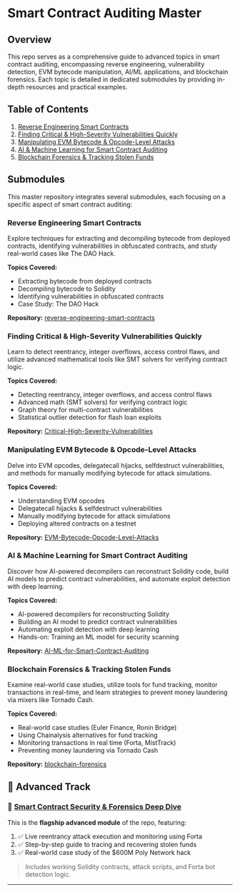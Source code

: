 # Smart Contract Auditing Master

## Overview

This repo serves as a comprehensive guide to advanced topics in smart contract auditing, encompassing reverse engineering, vulnerability detection, EVM bytecode manipulation, AI/ML applications, and blockchain forensics. Each topic is detailed in dedicated submodules by providing in-depth resources and practical examples.

## Table of Contents

1. [Reverse Engineering Smart Contracts](#reverse-engineering-smart-contracts)
2. [Finding Critical & High-Severity Vulnerabilities Quickly](#finding-critical--high-severity-vulnerabilities-quickly)
3. [Manipulating EVM Bytecode & Opcode-Level Attacks](#manipulating-evm-bytecode--opcode-level-attacks)
4. [AI & Machine Learning for Smart Contract Auditing](#ai--machine-learning-for-smart-contract-auditing)
5. [Blockchain Forensics & Tracking Stolen Funds](#blockchain-forensics--tracking-stolen-funds)

## Submodules

This master repository integrates several submodules, each focusing on a specific aspect of smart contract auditing:

### Reverse Engineering Smart Contracts

Explore techniques for extracting and decompiling bytecode from deployed contracts, identifying vulnerabilities in obfuscated contracts, and study real-world cases like The DAO Hack.

**Topics Covered:**

- Extracting bytecode from deployed contracts
- Decompiling bytecode to Solidity
- Identifying vulnerabilities in obfuscated contracts
- Case Study: The DAO Hack

**Repository:** [reverse-engineering-smart-contracts](https://github.com/jason-victor1/reverse-engineering-smart-contracts)

### Finding Critical & High-Severity Vulnerabilities Quickly

Learn to detect reentrancy, integer overflows, access control flaws, and utilize advanced mathematical tools like SMT solvers for verifying contract logic.

**Topics Covered:**

- Detecting reentrancy, integer overflows, and access control flaws
- Advanced math (SMT solvers) for verifying contract logic
- Graph theory for multi-contract vulnerabilities
- Statistical outlier detection for flash loan exploits

**Repository:** [Critical-High-Severity-Vulnerabilities](https://github.com/jason-victor1/Critical-High-Severity-Vulnerabilities)

### Manipulating EVM Bytecode & Opcode-Level Attacks

Delve into EVM opcodes, delegatecall hijacks, selfdestruct vulnerabilities, and methods for manually modifying bytecode for attack simulations.

**Topics Covered:**

- Understanding EVM opcodes
- Delegatecall hijacks & selfdestruct vulnerabilities
- Manually modifying bytecode for attack simulations
- Deploying altered contracts on a testnet

**Repository:** [EVM-Bytecode-Opcode-Level-Attacks](https://github.com/jason-victor1/EVM-Bytecode-Opcode-Level-Attacks)

### AI & Machine Learning for Smart Contract Auditing

Discover how AI-powered decompilers can reconstruct Solidity code, build AI models to predict contract vulnerabilities, and automate exploit detection with deep learning.

**Topics Covered:**

- AI-powered decompilers for reconstructing Solidity
- Building an AI model to predict contract vulnerabilities
- Automating exploit detection with deep learning
- Hands-on: Training an ML model for security scanning

**Repository:** [AI-ML-for-Smart-Contract-Auditing](https://github.com/jason-victor1/AI-ML-for-Smart-Contract-Auditing)

### Blockchain Forensics & Tracking Stolen Funds

Examine real-world case studies, utilize tools for fund tracking, monitor transactions in real-time, and learn strategies to prevent money laundering via mixers like Tornado Cash.

**Topics Covered:**

- Real-world case studies (Euler Finance, Ronin Bridge)
- Using Chainalysis alternatives for fund tracking
- Monitoring transactions in real time (Forta, MistTrack)
- Preventing money laundering via Tornado Cash

**Repository:** [blockchain-forensics](https://github.com/jason-victor1/blockchain-forensics)

## 🧠 Advanced Track  
### 📌 [Smart Contract Security & Forensics Deep Dive](./Smart%20Contract%20Security%20%26%20Forensics%20Deep%20Dive)

This is the **flagship advanced module** of the repo, featuring:

1. ✅ Live reentrancy attack execution and monitoring using Forta  
2. ✅ Step-by-step guide to tracing and recovering stolen funds  
3. ✅ Real-world case study of the $600M Poly Network hack  

> Includes working Solidity contracts, attack scripts, and Forta bot detection logic.

---



